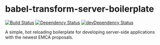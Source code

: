 # babel-transform-server-boilerplate

[![Build Status](https://travis-ci.org/jaredbrookswhite/babel-transform-server-boilerplate.svg)](https://travis-ci.org/jaredbrookswhite/babel-transform-server-boilerplate)
[![Dependency Status](https://david-dm.org/jaredbrookswhite/babel-transform-server-boilerplate.svg)](https://david-dm.org/jaredbrookswhite/babel-transform-server-boilerplate)
[![devDependency Status](https://david-dm.org/jaredbrookswhite/babel-transform-server-boilerplate/dev-status.svg)](https://david-dm.org/ejaredbrookswhite/babel-transform-server-boilerplate#info=devDependencies)



A simple, hot reloading boilerplate for developing server-side applications with the newest EMCA proposals.
